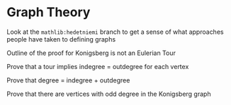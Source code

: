 # Graph Theory

Look at the `mathlib:hedetniemi` branch to get a sense of what approaches people have taken to defining graphs

Outline of the proof for Konigsberg is not an Eulerian Tour

Prove that a tour implies indegree = outdegree for each vertex

Prove that degree = indegree + outdegree

Prove that there are vertices with odd degree in the Konigsberg graph